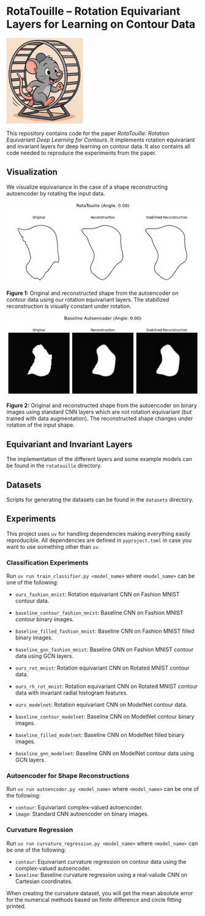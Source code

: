# RotaTouille – Rotation Equivariant Layers for Learning on Contour Data

![](./resources/rota.png)

This repository contains code for the paper *RotaTouille: Rotation Equivariant Deep Learning for Contours*. It implements rotation equivariant and invariant layers for deep learning on contour data. It also contains all code needed to reproduce the experiments from the paper.

## Visualization

We visualize equivariance in the case of a shape reconstructing autoencoder by rotating the input data.

![](./resources/animation/contour/rotatouille_contour.gif)

**Figure 1:** Original and reconstructed shape from the autoencoder on contour data using our rotation equivariant layers. The stabilized reconstruction is visually constant under rotation.

![](./resources/animation/image/baseline_image.gif)

**Figure 2:** Original and reconstructed shape from the autoencoder on binary images using standard CNN layers which are not rotation equivariant (but trained with data augmentation). The reconstructed shape changes under rotation of the input shape.

## Equivariant and Invariant Layers

The implementation of the different layers and some example models can be found in the `rotatouille` directory.

## Datasets

Scripts for generating the datasets can be found in the `datasets` directory.

## Experiments

This project uses `uv` for handling dependencies making everything easily reproducible. All dependencies are defined in `pyproject.toml` in case you want to use something other than `uv`. 

### Classification Experiments

Run `uv run train_classifier.py <model_name>` where `<model_name>` can be one of the following:

- `ours_fashion_mnist`: Rotation equivariant CNN on Fashion MNIST contour data.
- `baseline_contour_fashion_mnist`: Baseline CNN on Fashion MNIST contour binary images.
- `baseline_filled_fashion_mnist`: Baseline CNN on Fashion MNIST filled binary images.
- `baseline_gnn_fashion_mnist`: Baseline GNN on Fashion MNIST contour data using GCN layers.

- `ours_rot_mnist`: Rotation equivariant CNN on Rotated MNIST contour data.
- `ours_rh_rot_mnist`: Rotation equivariant CNN on Rotated MNIST contour data with invariant radial histogram features.

- `ours_modelnet`: Rotation equivariant CNN on ModelNet contour data.
- `baseline_contour_modelnet`: Baseline CNN on ModelNet contour binary images.
- `baseline_filled_modelnet`: Baseline CNN on ModelNet filled binary images.
- `baseline_gnn_modelnet`: Baseline GNN on ModelNet contour data using GCN layers.

### Autoencoder for Shape Reconstructions

Run `uv run autoencoder.py <model_name>` where `<model_name>` can be one of the following:

- `contour`: Equivariant complex-valued autoencoder.
- `image`: Standard CNN autoencoder on binary images.

### Curvature Regression

Run `uv run curvature_regression.py <model_name>` where `<model_name>` can be one of the following:

- `contour`: Equivariant curvature regression on contour data using the complex-valued autoencoder.
- `baseline`: Baseline curvature regression using a real-valude CNN on Cartesian coordinates.

When creating the curvature dataset, you will get the mean absolute error for the numerical methods based on finite difference and circle fitting printed.
